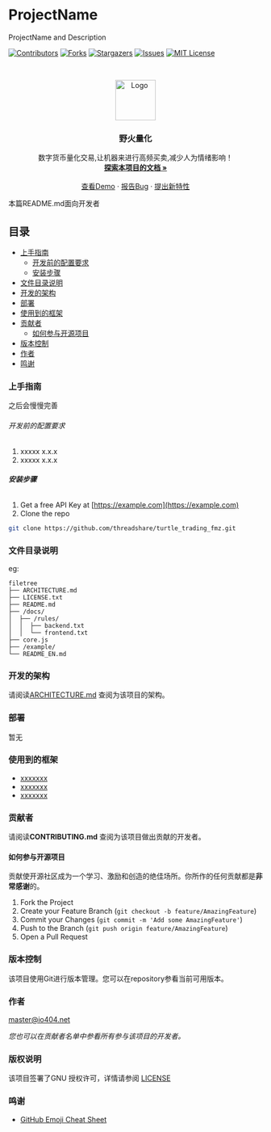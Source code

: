 

# ProjectName

ProjectName and Description

<!-- PROJECT SHIELDS -->

[![Contributors][contributors-shield]][contributors-url]
[![Forks][forks-shield]][forks-url]
[![Stargazers][stars-shield]][stars-url]
[![Issues][issues-shield]][issues-url]
[![MIT License][license-shield]][license-url]

<!-- PROJECT LOGO -->
<br />

<p align="center">
  <a href="https://github.com/threadshare/turtle_trading_fmz/">
    <img src="https://img.zuoyebang.cc/logo.jpg" alt="Logo" width="80" height="80">
  </a>

  <h3 align="center">野火量化</h3>
  <p align="center">
    数字货币量化交易,让机器来进行高频买卖,减少人为情绪影响！
    <br />
    <a href="https://github.com/threadshare/turtle_trading_fmz"><strong>探索本项目的文档 »</strong></a>
    <br />
    <br />
    <a href="https://github.com/threadshare/turtle_trading_fmz">查看Demo</a>
    ·
    <a href="https://github.com/threadshare/turtle_trading_fmz/issues">报告Bug</a>
    ·
    <a href="https://github.com/threadshare/turtle_trading_fmz/issues">提出新特性</a>
  </p>

</p>


 本篇README.md面向开发者
 
## 目录

- [上手指南](#上手指南)
  - [开发前的配置要求](#开发前的配置要求)
  - [安装步骤](#安装步骤)
- [文件目录说明](#文件目录说明)
- [开发的架构](#开发的架构)
- [部署](#部署)
- [使用到的框架](#使用到的框架)
- [贡献者](#贡献者)
  - [如何参与开源项目](#如何参与开源项目)
- [版本控制](#版本控制)
- [作者](#作者)
- [鸣谢](#鸣谢)

### 上手指南

之后会慢慢完善



###### 开发前的配置要求

1. xxxxx x.x.x
2. xxxxx x.x.x

###### **安装步骤**

1. Get a free API Key at [https://example.com](https://example.com)
2. Clone the repo

```sh
git clone https://github.com/threadshare/turtle_trading_fmz.git
```

### 文件目录说明
eg:

```
filetree 
├── ARCHITECTURE.md
├── LICENSE.txt
├── README.md
├── /docs/
│  ├── /rules/
│  │  ├── backend.txt
│  │  └── frontend.txt
├── core.js
├── /example/
└── README_EN.md

```





### 开发的架构 

请阅读[ARCHITECTURE.md](https://github.com/threadshare/turtle_trading_fmz/ARCHITECTURE.md) 查阅为该项目的架构。

### 部署

暂无

### 使用到的框架

- [xxxxxxx](https://example.com)
- [xxxxxxx](https://example.com)
- [xxxxxxx](https://example.com)

### 贡献者

请阅读**CONTRIBUTING.md** 查阅为该项目做出贡献的开发者。

#### 如何参与开源项目

贡献使开源社区成为一个学习、激励和创造的绝佳场所。你所作的任何贡献都是**非常感谢**的。


1. Fork the Project
2. Create your Feature Branch (`git checkout -b feature/AmazingFeature`)
3. Commit your Changes (`git commit -m 'Add some AmazingFeature'`)
4. Push to the Branch (`git push origin feature/AmazingFeature`)
5. Open a Pull Request



### 版本控制

该项目使用Git进行版本管理。您可以在repository参看当前可用版本。

### 作者

master@io404.net

 *您也可以在贡献者名单中参看所有参与该项目的开发者。*

### 版权说明

该项目签署了GNU 授权许可，详情请参阅 [LICENSE](https://github.com/threadshare/turtle_trading_fmz/blob/master/LICENSE)

### 鸣谢


- [GitHub Emoji Cheat Sheet](https://www.webpagefx.com/tools/emoji-cheat-sheet)

<!-- links -->
[your-project-path]:threadshare/turtle_trading_fmz
[contributors-shield]: https://img.shields.io/github/contributors/threadshare/turtle_trading_fmz.svg?style=flat-square
[contributors-url]: https://github.com/threadshare/turtle_trading_fmz/graphs/contributors
[forks-shield]: https://img.shields.io/github/forks/threadshare/turtle_trading_fmz.svg?style=flat-square
[forks-url]: https://github.com/threadshare/turtle_trading_fmz/network/members
[stars-shield]: https://img.shields.io/github/stars/threadshare/turtle_trading_fmz.svg?style=flat-square
[stars-url]: https://github.com/threadshare/turtle_trading_fmz/stargazers
[issues-shield]: https://img.shields.io/github/issues/threadshare/turtle_trading_fmz.svg?style=flat-square
[issues-url]: https://img.shields.io/github/issues/threadshare/turtle_trading_fmz.svg
[license-shield]: https://img.shields.io/github/license/threadshare/turtle_trading_fmz.svg?style=flat-square
[license-url]: https://github.com/threadshare/turtle_trading_fmz/blob/master/LICENSE.txt




